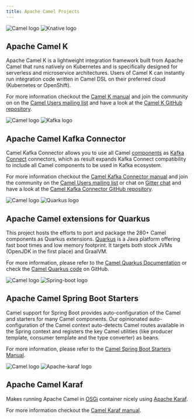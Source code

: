 ```yaml
---
title: Apache Camel Projects
---
```


<img src="/_/img/logo-d.svg" alt="Camel logo" class="logo"/>
<img src="/_/img/knative.svg" alt="Knative logo" class="logo"/>

## Apache Camel K

Apache Camel K is a lightweight integration framework built from Apache Camel that runs natively on Kubernetes and is specifically designed for serverless and microservice architectures. Users of Camel K can instantly run integration code written in Camel DSL on their preferred cloud (Kubernetes or OpenShift).

For more information checkout the [Camel K manual](/camel-k/latest/) and join the community on on the [Camel Users mailing list](/community/mailing-list/) and have a look at the [Camel K GitHub repository](https://github.com/apache/camel-k/).

<img src="/_/img/logo-d.svg" alt="Camel logo" class="logo"/>
<img src="/_/img/apache-kafka.svg" alt="Kafka logo" class="logo"/>

## Apache Camel Kafka Connector

Camel Kafka Connector allows you to use all Camel [components](/components/latest/) as [Kafka Connect](http://kafka.apache.org/documentation/#connect) connectors, which as result expands Kafka Connect compatibility to include all Camel components to be used in Kafka ecosystem.  

For more information checkout the [Camel Kafka Connector manual](/camel-kafka-connector/latest/) and join the community on the [Camel Users mailing list](/community/mailing-list/) or chat on [Gitter chat](https://gitter.im/apache/camel-kafka-connector) and have a look at the [Camel Kafka Connector GitHub repository](https://github.com/apache/camel-kafka-connector/).

<img src="/_/img/logo-d.svg" alt="Camel logo" class="logo"/>
<img src="/_/img/quarkus.svg" alt="Quarkus logo" class="logo"/>

## Apache Camel extensions for Quarkus

This project hosts the efforts to port and package the 280+ Camel components as Quarkus extensions. [Quarkus](https://quarkus.io/) is a Java platform offering fast boot times and low memory footprint. It targets both stock JVMs (OpenJDK in the first place) and GraalVM.

For more information, please refer to the [Camel Quarkus Documentation](/camel-quarkus/latest/) or check the [Camel Quarkus code](https://github.com/apache/camel-quarkus/) on GitHub.

<img src="/_/img/logo-d.svg" alt="Camel logo" class="logo"/>
<img src="/_/img/spring-boot.svg" alt="Spring-boot logo" class="logo"/>

## Apache Camel Spring Boot Starters

Camel support for Spring Boot provides auto-configuration of the Camel and starters for many Camel components. Our opinionated auto-configuration of the Camel context auto-detects Camel routes available in the Spring context and registers the key Camel utilities (like producer template, consumer template and the type converter) as beans. 

For more information, please refer to the [Camel Spring Boot Starters Manual](/camel-spring-boot/latest/).

<img src="/_/img/logo-d.svg" alt="Camel logo" class="logo"/>
<img src="/_/img/apache-karaf.svg" alt="Apache-karaf logo" class="logo"/>

## Apache Camel Karaf

Makes running Apache Camel in [OSGi](https://www.osgi.org/) container nicely using [Apache Karaf](https://karaf.apache.org/).

For more information checkout the [Camel Karaf manual](/camel-karaf/latest/).

